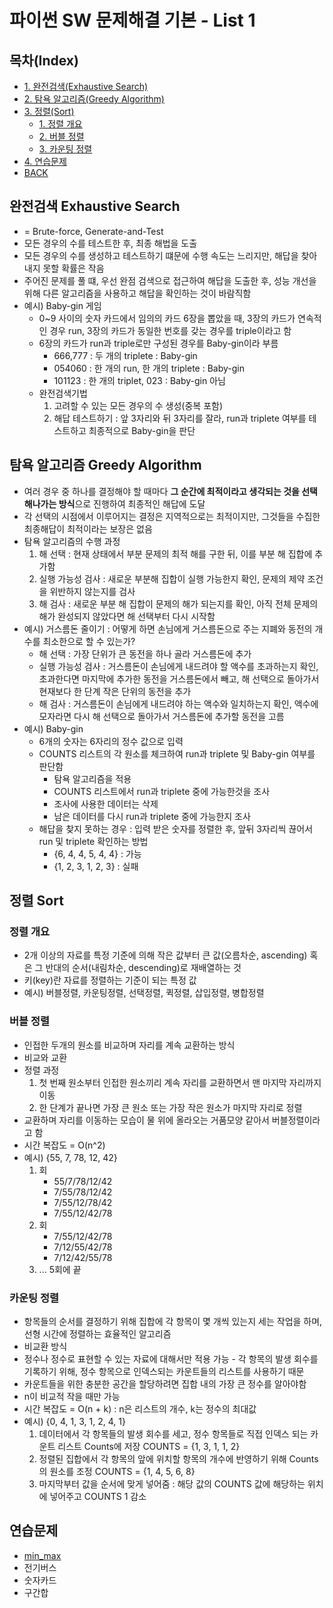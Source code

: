 # 파이썬 SW 문제해결 기본 - List 1

## 목차(Index)
- [1. 완전검색(Exhaustive Search)](#완전검색-exhaustive-search)
- [2. 탐욕 알고리즘(Greedy Algorithm)](#탐욕-알고리즘-greedy-algorithm)
- [3. 정렬(Sort)](#정렬-sort)
  - [1. 정렬 개요](#정렬-개요)
  - [2. 버블 정렬](#버블-정렬)
  - [3. 카운팅 정렬](#카운팅-정렬)
- [4. 연습문제](#연습문제)
- [BACK](https://github.com/kimonesuk/algorithm/blob/main/README.md)

## 완전검색 Exhaustive Search

* = Brute-force, Generate-and-Test
* 모든 경우의 수를 테스트한 후, 최종 해법을 도출
* 모든 경우의 수를 생성하고 테스트하기 떄문에 수행 속도는 느리지만, 해답을 찾아내지 못할 확률은 작음
* 주어진 문제를 풀 떄, 우선 완점 검색으로 접근하여 해답을 도출한 후, 성능 개선을 위해 다른 알고리즘을 사용하고 해답을 확인하는 것이 바람직함
* 예시) Baby-gin 게임
	- 0~9 사이의 숫자 카드에서 임의의 카드 6장을 뽑았을 때, 3장의 카드가 연속적인 경우 run, 3장의 카드가 동일한 번호를 갖는 경우를 triple이라고 함
	- 6장의 카드가 run과 triple로만 구성된 경우를 Baby-gin이라 부름
		+ 666,777 : 두 개의 triplete : Baby-gin
		+ 054060 : 한 개의 run, 한 개의 triplete : Baby-gin
		+ 101123 : 한 개의 triplet, 023 : Baby-gin 아님
	- 완전검색기법
		1. 고려할 수 있는 모든 경우의 수 생성(중복 포함)
		2. 해답 테스트하기 : 앞 3자리와 뒤 3자리를 잘라, run과 triplete 여부를 테스트하고 최종적으로 Baby-gin을 판단

## 탐욕 알고리즘 Greedy Algorithm

* 여러 경우 중 하나를 결정해야 할 때마다 **그 순간에 최적이라고 생각되는 것을 선택해나가는 방식**으로 진행하여 최종적인 해답에 도달
* 각 선택의 시점에서 이루어지는 결정은 지역적으로는 최적이지만, 그것들을 수집한 최종해답이 최적이라는 보장은 없음
* 탐욕 알고리즘의 수행 과정
	1. 해 선택 : 현재 상태에서 부분 문제의 최적 해를 구한 뒤, 이를 부분 해 집합에 추가함
	2. 실행 가능성 검사 : 새로운 부분해 집합이 실행 가능한지 확인, 문제의 제약 조건을 위반하지 않는지를 검사
	3. 해 검사 : 새로운 부분 해 집합이 문제의 해가 되는지를 확인, 아직 전체 문제의 해가 완성되지 않았다면 해 선택부터 다시 시작함
* 예시) 거스름돈 줄이기 : 어떻게 하면 손님에게 거스름돈으로 주는 지폐와 동전의 개수를 최소한으로 할 수 있는가?
	- 해 선택 : 가장 단위가 큰 동전을 하나 골라 거스름돈에 추가
	- 실행 가능성 검사 : 거스름돈이 손님에게 내드려야 할 액수를 초과하는지 확인, 초과한다면 마지막에 추가한 동전을 거스름돈에서 빼고, 해 선택으로 돌아가서 현재보다 한 단계 작은 단위의 동전을 추가
	- 해 검사 : 거스름돈이 손님에게 내드려야 하는 액수와 일치하는지 확인, 액수에 모자라면 다시 해 선택으로 돌아가서 거스름돈에 추가할 동전을 고름
* 예시) Baby-gin
	- 6개의 숫자는 6자리의 정수 값으로 입력
	- COUNTS 리스트의 각 원소를 체크하여 run과 triplete 및 Baby-gin 여부를 판단함
		+ 탐욕 알고리즘을 적용
		+ COUNTS 리스트에서 run과 triplete 중에 가능한것을 조사
		+ 조사에 사용한 데이터는 삭제
		+ 남은 데이터를 다시 run과 triplete 중에 가능한지 조사
	- 해답을 찾지 못하는 경우 : 입력 받은 숫자를 정렬한 후, 앞뒤 3자리씩 끊어서 run 및 triplete 확인하는 방법
		+ {6, 4, 4, 5, 4, 4} : 가능
		+ {1, 2, 3, 1, 2, 3} : 실패

## 정렬 Sort
### 정렬 개요
* 2개 이상의 자료를 특정 기준에 의해 작은 값부터 큰 값(오름차순, ascending) 혹은 그 반대의 순서(내림차순, descending)로 재배열하는 것
* 키(key)란 자료를 정렬하는 기준이 되는 특정 값
* 예시) 버블정렬, 카운팅정렬, 선택정렬, 퀵정렬, 삽입정렬, 병합정렬

### 버블 정렬
* 인접한 두개의 원소를 비교하며 자리를 계속 교환하는 방식
* 비교와 교환
* 정렬 과정
	1. 첫 번째 원소부터 인접한 원소끼리 계속 자리를 교환하면서 맨 마지막 자리까지 이동
	2. 한 단계가 끝나면 가장 큰 원소 또는 가장 작은 원소가 마지막 자리로 정렬
* 교환하며 자리를 이동하는 모습이 물 위에 올라오는 거품모양 같아서 버블정렬이라고 함
* 시간 복잡도 = O(n^2)
* 예시) {55, 7, 78, 12, 42}
	1. 회
        + 55/7/78/12/42
        + 7/55/78/12/42
        + 7/55/12/78/42
        + 7/55/12/42/78
	2. 회
		+ 7/55/12/42/78
		+ 7/12/55/42/78
		+ 7/12/42/55/78
	3. ... 5회에 끝

### 카운팅 정렬
* 항목들의 순서를 결정하기 위해 집합에 각 항목이 몇 개씩 있는지 세는 작업을 하며, 선형 시간에 정렬하는 효율적인 알고리즘
* 비교환 방식
* 정수나 정수로 표현할 수 있는 자료에 대해서만 적용 가능 - 각 항목의 발생 회수를 기록하기 위해, 정수 항목으로 인덱스되는 카운트들의 리스트를 사용하기 때문
* 카운트들을 위한 충분한 공간을 할당하려면 집합 내의 가장 큰 정수를 알아야함
* n이 비교적 작을 때만 가능
* 시간 복잡도 = O(n + k) : n은 리스트의 개수, k는 정수의 최대값
* 예시) {0, 4, 1, 3, 1, 2, 4, 1}
	1. 데이터에서 각 항목들의 발생 회수를 세고, 정수 항목들로 직접 인덱스 되는 카운트 리스트 Counts에 저장
	COUNTS = {1, 3, 1, 1, 2}
	2. 정렬된 집합에서 각 항목의 앞에 위치할 항목의 개수에 반영하기 위해 Counts의 원소를 조정
	COUNTS = {1, 4, 5, 6, 8}
	3. 마지막부터 값을 순서에 맞게 넣어줌 : 해당 값의 COUNTS 값에 해당하는 위치에 넣어주고 COUNTS 1 감소

## 연습문제
* [min_max](https://github.com/kimonesuk/algorithm/blob/main/list_minmax.ipynb)
* 전기버스
* 숫자카드
* 구간합

